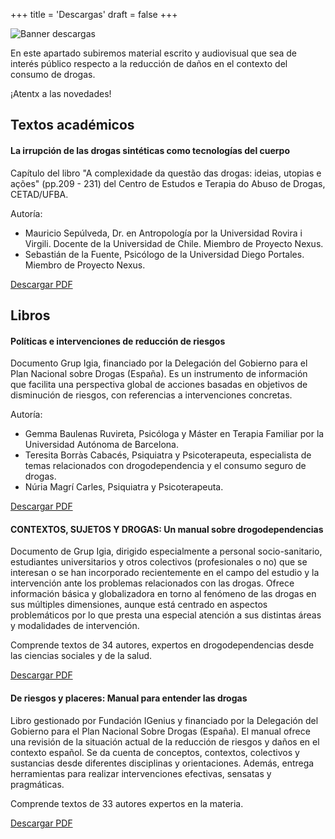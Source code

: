 +++
title = 'Descargas'
draft = false
+++

![Banner descargas](/img/banner-descargas.png)

En este apartado subiremos material escrito y audiovisual que sea de interés público respecto a la reducción de daños en el contexto del consumo de drogas.

¡Atentx a las novedades!

## Textos académicos

#### La irrupción de las drogas sintéticas como tecnologías del cuerpo
Capítulo del libro "A complexidade da questão das drogas: ideias, utopias e ações" (pp.209 - 231) del Centro de Estudos e Terapia do Abuso de Drogas, CETAD/UFBA.

Autoría:
* Mauricio Sepúlveda, Dr. en Antropología por la Universidad Rovira i Virgili. Docente de la Universidad de Chile. Miembro de Proyecto Nexus.
* Sebastián de la Fuente, Psicólogo de la Universidad Diego Portales. Miembro de Proyecto Nexus.

[Descargar PDF](sepulveda-delafuente-2021.pdf)

## Libros

#### Políticas e intervenciones de reducción de riesgos

Documento Grup Igia, financiado por la Delegación del Gobierno para el Plan Nacional sobre Drogas (España). 
Es un instrumento de información que facilita una perspectiva global de acciones basadas en objetivos de disminución de riesgos, con referencias a intervenciones concretas.

Autoría:
* Gemma Baulenas Ruvireta, Psicóloga y Máster en Terapia Familiar por la Universidad Autónoma de Barcelona.
* Teresita Borràs Cabacés, Psiquiatra y Psicoterapeuta, especialista de temas relacionados con drogodependencia y el consumo seguro de drogas.
* Núria Magrí Carles, Psiquiatra y Psicoterapeuta.

[Descargar PDF](baulenas-borras-magri.pdf)

#### CONTEXTOS, SUJETOS Y DROGAS: Un manual sobre drogodependencias

Documento de Grup Igia, dirigido especialmente a personal socio-sanitario, estudiantes universitarios y otros colectivos (profesionales o no) que se interesan o se han incorporado recientemente en el campo del estudio y la intervención ante los problemas relacionados con las drogas.
Ofrece información básica y globalizadora en torno al fenómeno de las drogas en sus múltiples dimensiones, aunque está centrado en aspectos problemáticos por lo que presta una especial atención a sus distintas áreas y modalidades de intervención.

Comprende textos de 34 autores, expertos en drogodependencias desde las ciencias sociales y de la salud.

[Descargar PDF](grupo-igia-varios-autores-sf.pdf)

#### De riesgos y placeres: Manual para entender las drogas
Libro gestionado por Fundación IGenius y financiado por la Delegación del Gobierno para el Plan Nacional Sobre Drogas (España).
El manual ofrece una revisión de la situación actual de la reducción de riesgos y daños en el contexto español. Se da cuenta de conceptos, contextos, colectivos y sustancias desde diferentes disciplinas y orientaciones. Además, entrega herramientas para realizar intervenciones efectivas, sensatas y pragmáticas.

Comprende textos de 33 autores expertos en la materia.

[Descargar PDF](igenus-varios-autores-2013.pdf)

